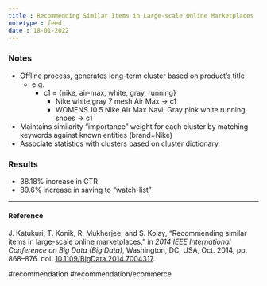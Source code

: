 ```yaml
---
title : Recommending Similar Items in Large-scale Online Marketplaces
notetype : feed
date : 18-01-2022
---
```



### Notes

- Offline process, generates long-term cluster based on product’s title
	- e.g.
		- c1 = {nike, air-max, white, gray, running}
			- Nike white gray 7 mesh Air Max -> c1
			- WOMENS 10.5 Nike Air Max Navi. Gray pink white running shoes -> c1
- Maintains similarity “importance” weight for each cluster by matching keywords against known entities (brand=Nike)
- Associate statistics with clusters based on cluster dictionary.



### Results

- 38.18% increase in CTR
- 89.6% increase in saving to “watch-list”



---

#### Reference

J. Katukuri, T. Konik, R. Mukherjee, and S. Kolay, “Recommending similar items in large-scale online marketplaces,” in _2014 IEEE International Conference on Big Data (Big Data)_, Washington, DC, USA, Oct. 2014, pp. 868–876. doi: [10.1109/BigData.2014.7004317](https://doi.org/10.1109/BigData.2014.7004317).


#recommendation  #recommendation/ecommerce 